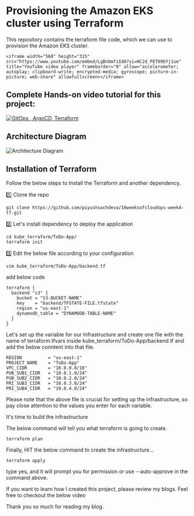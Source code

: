 
# Provisioning the Amazon EKS cluster using Terraform
This repository contains the terraform file code, which we can use to provision the Amazon EKS cluster.

```<iframe width="560" height="315" src="https://www.youtube.com/embed/LgBnbmfsIdA?si=HC2d_PET09bYj1ue" title="YouTube video player" frameborder="0" allow="accelerometer; autoplay; clipboard-write; encrypted-media; gyroscope; picture-in-picture; web-share" allowfullscreen></iframe>```

## Complete Hands-on video tutorial for this project:
[![GitOps , ArgoCD, Terraform](https://i9.ytimg.com/vi_webp/LgBnbmfsIdA/mqdefault.webp?v=65001550&sqp=CMyFgqgG&rs=AOn4CLB-7wLlJjUqu2q7dOdDMdQRyQ46TA)](https://youtu.be/LgBnbmfsIdA "GitOps|ArgoCD|Terraform")

## Architecture Diagram

![Architecture Diagram](https://cdn-images-1.medium.com/max/800/1*T5IRoSoiqT8qnYLUprsRUQ.png)


## Installation of Terraform
Follow the below steps to Install the Terraform and another dependency.

1️⃣ Clone the repo

``` git clone https://github.com/piyushsachdeva/10weeksofcloudops-week4-tf.git ```

2️⃣ Let's install dependency to deploy the application

``` 
cd kube_terraform/ToDo-App/
terraform init
```

3️⃣ Edit the below file according to your configuration

`vim kube_terraform/ToDo-App/backend.tf`

add below code

```
terraform {
  backend "s3" {
    bucket = "S3-BUCKET-NAME"
    key    = "backend/TFSTATE-FILE.tfstate"
    region = "us-east-1"
    dynamodb_table = "DYNAMODB-TABLE-NAME"
  }
}
```

Let's set up the variable for our Infrastructure and create one file with the name of terraform.tfvars inside kube_terraform/ToDo-App/backend.tf and add the below conntent into that file.

```
REGION          = "us-east-1"
PROJECT_NAME    = "ToDo-App"
VPC_CIDR        = "10.0.0.0/16"
PUB_SUB1_CIDR   = "10.0.1.0/24"
PUB_SUB2_CIDR   = "10.0.2.0/24"
PRI_SUB3_CIDR   = "10.0.3.0/24"
PRI_SUB4_CIDR   = "10.0.4.0/24"
```

Please note that the above file is crucial for setting up the infrastructure, so pay close attention to the values you enter for each variable.

It's time to build the infrastructure

The below command will tell you what terraform is going to create.

`terraform plan`

Finally, HIT the below command to create the infrastructure...

`terraform apply`

type yes, and it will prompt you for permission or use --auto-approve in the command above.


If you want to learn how I created this project, please review my blogs. Feel free to checkout the below video

Thank you so much for reading my blog.
